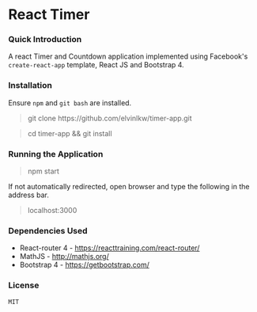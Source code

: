 # React Timer
### Quick Introduction

A react Timer and Countdown application implemented using Facebook's `create-react-app` template, React JS and Bootstrap 4.

### Installation

Ensure `npm` and `git bash` are installed.

> git clone https<span>://github.com/elvinlkw/timer-app.git</span>

> cd timer-app && git install

### Running the Application

> npm start

If not automatically redirected, open browser and type the following in the address bar.

> localhost:3000

### Dependencies Used
* React-router 4 - https://reacttraining.com/react-router/
* MathJS - http://mathjs.org/
* Bootstrap 4 - https://getbootstrap.com/

### License
`MIT`